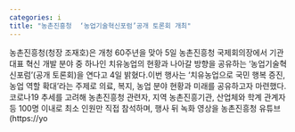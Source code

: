 ```yaml
---
categories: i
title: "농촌진흥청  ‘농업기술혁신포럼’공개 토론회 개최"
---
```

농촌진흥청(청장 조재호)은 개청 60주년을 맞아 5일 농촌진흥청 국제회의장에서 기관 대표 혁신 개발 분야 중 하나인 치유농업의 현황과 나아갈 방향을 공유하는 ‘농업기술혁신포럼’(공개 토론회)을 연다고 4일 밝혔다.이번 행사는 ‘치유농업으로 국민 행복 증진, 농업 역할 확대’라는 주제로 의료, 복지, 농업 분야 현황과 미래를 공유하고자 마련했다.코로나19 추세를 고려해 농촌진흥청 관련자, 지역 농촌진흥기관, 산업체와 학계 관계자 등 100명 이내로 최소 인원만 직접 참석하며, 행사 뒤 녹화 영상을 농촌진흥청 유튜브(https://yo